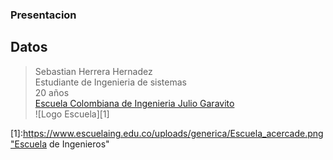 ﻿### Presentacion
## Datos
>Sebastian Herrera Hernadez\
>Estudiante de Ingenieria de sistemas\
>20 años\
>[Escuela Colombiana de Ingenieria Julio Garavito](https://www.escuelaing.edu.co/es/)\
>![Logo Escuela][1]

[1]:https://www.escuelaing.edu.co/uploads/generica/Escuela_acercade.png"Escuela de Ingenieros"

